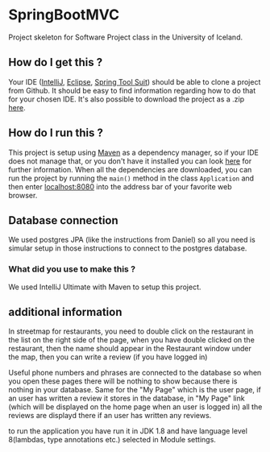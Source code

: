 # SpringBootMVC
Project skeleton for Software Project class in the University of Iceland.

## How do I get this ?
Your IDE ([IntelliJ](https://www.jetbrains.com/idea/), [Eclipse](https://eclipse.org/), [Spring Tool Suit](https://spring.io/tools)) should be able to clone a project from Github.
It should be easy to find information regarding how to do that for your chosen IDE.
It's also possible to download the project as a .zip [here](https://github.com/beemmess/SpringBootMVC-master).

## How do I run this ?
This project is setup using [Maven](https://maven.apache.org/what-is-maven.html) as a dependency manager, so if your IDE does not manage that, or you don't have it installed you can look [here](https://maven.apache.org/install.html) for further information.
When all the dependencies are downloaded, you can run the project by running the ``main()`` method in the class ``Application`` and then enter [localhost:8080](http://localhost:8080) into the address bar of your favorite web browser.

## Database connection
We used postgres JPA (like the instructions from Daniel) so all you need is simular setup in those instructions to connect to the postgres database.

### What did you use to make this ?
We used IntelliJ Ultimate with Maven to setup this project.

## additional information
In streetmap for restaurants, you need to double click on the restaurant in the list on the right side of the page, when you have double clicked on the restaurant, then the name should appear in the Restaurant window under the map, then you can write a review (if you have logged in)

Useful phone numbers and phrases are connected to the database so when you open these pages there will be nothing to show because there is nothing in your database. Same for the "My Page" which is the user page, if an user has written a review it stores in the database, in "My Page" link (which will be displayed on the home page when an user is  logged in) all the reviews are displayd there if an user has written any reviews.

to run the application you have run it in JDK 1.8 and have language level 8(lambdas, type annotations etc.) selected in Module settings.




